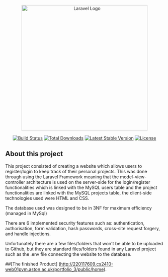 <p align="center"><a href="https://laravel.com" target="_blank"><img src="https://raw.githubusercontent.com/laravel/art/master/logo-lockup/5%20SVG/2%20CMYK/1%20Full%20Color/laravel-logolockup-cmyk-red.svg" width="400" alt="Laravel Logo"></a></p>

<p align="center">
<a href="https://github.com/laravel/framework/actions"><img src="https://github.com/laravel/framework/workflows/tests/badge.svg" alt="Build Status"></a>
<a href="https://packagist.org/packages/laravel/framework"><img src="https://img.shields.io/packagist/dt/laravel/framework" alt="Total Downloads"></a>
<a href="https://packagist.org/packages/laravel/framework"><img src="https://img.shields.io/packagist/v/laravel/framework" alt="Latest Stable Version"></a>
<a href="https://packagist.org/packages/laravel/framework"><img src="https://img.shields.io/packagist/l/laravel/framework" alt="License"></a>
</p>

## About this project

This project consisted of creating a website which allows users to register/login to keep track of their personal projects. This was done through using the Laravel Framework meaning that the model-view-controller architecture is used on the server-side for the login/register functionalities which is linked with the MySQL users table and the project functionalities are linked with the MySQL projects table, the client-side technologies used were HTML and CSS.

The database used was designed to be in 3NF for maximum efficiency (managed in MySql)

There are 6 implemented security features such as: authentication, authorisation, form validation, hash passwords, cross-site request forgery, and handle injections.

Unfortunately there are a few files/folders that won't be able to be uploaded to Github, but they are standard files/folders found in any Laravel project such as the .env file connecting the website to the database.

##[The finished Product] (http://220117609.cs2410-web01pvm.aston.ac.uk/portfolio_3/public/home).

